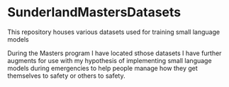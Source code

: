 # SunderlandMastersDatasets
This repository houses various datasets used for training small language models

During the Masters program I have located sthose datasets I have further augments for use with my hypothesis of implementing small language models during emergencies to help people manage how they get themselves to safety or others to safety.
